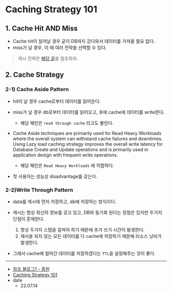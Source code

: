 # Caching Strategy 101

## 1. Cache Hit AND Miss

* Cache hit이 일어날 경우 굳이 DB까지 갔다와서 데이터를 가져올 필요 없다.
* miss가 날 경우, 이 때 여러 전략을 선택할 수 있다.

> 캐시 전략은 [해당 글](Caching-101.md)을 참조하자.

## 2. Cache Strategy

### 2-1) Cache Aside Pattern

* hit이 날 경우 cache로부터 데이터를 읽어온다.
* miss가 날 경우 db로부터 데이터를 읽어오고, 후에 cache에 데이터를 write한다.
  * 해당 패턴은 `read through cache` 라고도 불린다.

* Cache Aside techniques are primarily used for Read Heavy Workloads where the overall system can withstand cache failures and downtimes. Using Lazy load caching strategy improves the overall write latency for Database Create and Update operations and is primarily used in application design with frequent write operations.
  * 해당 패턴은 `Read Heavy Workloads` 에 적합하다.
  
* 첫 사용자는 성능상 disadvantage를 갖는다.

### 2-2)Write Through Pattern

* data를 캐시에 먼저 저장하고, db에 저장하는 방식이다.
* 캐시는 항상 최신의 정보를 갖고 있고, DB와 동기화 된다는 장점은 있지만 두가지 단점이 존재한다.
  1. 항상 두가지 스텝을 걸쳐야 하기 때문에 추가 쓰기 시간이 발생한다.
  2. 재사용 되지 않는 모든 데이터를 다 cache에 저장하기 때문에 리소스 낭비가 발생한다.

* 그래서 cache에 얼마간 데이터를 저장하겠다는 `TTL`을 설정해주는 것이 좋다.

<hr/>

* [참조 블로그1 - 종원](https://loosie.tistory.com/800#1._Look-Aside_%EC%9D%BD%EA%B8%B0_%EC%A0%84%EB%9E%B5_(Lazy_Loading))
* [Caching Strategy 101](https://medium.com/dev-genius/caching-strategy-101-3bc974d2a6cd)
* date
  * 22.07.14